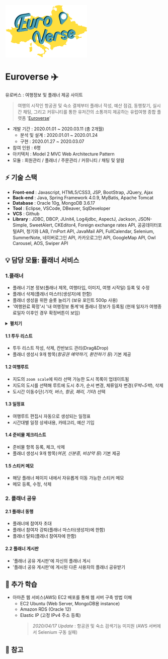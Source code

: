 [<img src="./Euroverse/WebContent/resources/images/icon/euroverse_logo.png" width="260">](http://15.165.86.252:8080/)

# Euroverse :airplane:
유로버스 : 여행정보 및 플래너 제공 사이트 
> 여행의 시작인 항공권 및 숙소 결제부터 플래너 작성, 예산 점검, 동행찾기, 실시간 채팅, 그리고 커뮤니티를 통한 유저간의 소통까지 제공하는 유럽여행 종합 플랫폼 '[Euroverse](http://15.165.86.252:8080/)'

- 개발 기간 : 2020.01.01 ~ 2020.03.11 (총 2개월)
  - 분석 및 설계 : 2020.01.01 ~ 2020.01.24 
  - 구현 : 2020.01.27 ~ 2020.03.07
- 참여 인원 : 6명
- 아키텍처 : Model 2 MVC Web Architecture Pattern
- 모듈 : 회원관리 / 플래너 / 주문관리 / 커뮤니티 / 채팅 및 알람


## :zap: 기술 스택
- **Front-end** : Javascript, HTML5/CSS3, JSP, BootStrap, JQuery, Ajax
- **Back-end** : Java, Spring Framework 4.0.9, MyBatis, Apache Tomcat
- **Database** : Oracle 10g, MongoDB 3.6.17
- **Tool** : Eclipse, VSCode, DBeaver, SqlDeveloper 
- **VCS** : Github
- **Library** : JDBC, DBCP, JUnit4, Log4jdbc, AspectJ, Jackson, JSON-Simple, SweetAlert, CKEditor4, Foreign exchange rates API, 공공데이터포털API, 청기와 LAB, I'mPort API, JavaMail API, FullCalendar, Selenium, SummerNote, 네이버로그인 API, 카카오로그인 API, GoogleMap API, Owl Carousel, AOS, Swiper API


## :bulb: 담당 모듈: 플래너 서비스
### 1.플래너
  - 플래너 기본 정보(플래너 제목, 여행타입, 이미지, 여행 시작일) 등록 및 수정
  - 플래너 삭제(플래너 마스터(생성자)에 한함)
  - 플래너 생성을 위한 슬롯 늘리기 (보유 포인트 500p 사용)
  - '여행완료 확정'시 '내 여행정보 통계'에 플래너 정보가 등록됨 (현재 일자가 여행종료일자 이후인 경우 확정버튼이 보임)

<details><summary><b>펼치기</b></summary>

    구현 캡쳐
    구현 캡쳐

</details>


  #### 1.1 투두 리스트
  - 투두 리스트 작성, 삭제, 칸반보드 관리(Drag&Drop)
  - 플래너 생성시 9개 항목(*항공권 예약하기, 환전하기 등*) 기본 제공
  #### 1.2 여행루트
  - 지도의 `zoom scale`에 따라 선택 가능한 도시 목록이 업데이트됨
  - 지도의 도시를 선택해 루트에 도시 추가, 순서 변경, 체류일자 변경(*무박~5박*), 삭제
  - 도시간 이동수단(*기차, 버스, 항공, 페리, 기타*) 선택
  #### 1.3 일정표
  - 여행루트 편집시 자동으로 생성되는 일정표
  - 시간대별 일정 상세내용, 카테고리, 예산 기입 
  #### 1.4 준비물 체크리스트
  - 준비물 항목 등록, 체크, 삭제
  - 플래너 생성시 9개 항목(*여권, 신분증, 비상약 등*) 기본 제공
  #### 1.5 스티커 메모
  - 해당 플래너 페이지 내에서 자유롭게 이동 가능한 스티커 메모
  - 메모 등록, 수정, 삭제
  
### 2. 플래너 공유
  #### 2.1 플래너 동행
  - 플래너에 참여자 초대
  - 플래너 참여자 강퇴(플래너 마스터(생성자)에 한함)
  - 플래너 탈퇴(플래너 참여자에 한함)
  #### 2.2 플래너 게시판
  - '플래너 공유 게시판'에 자신의 플래너 게시
  - '플래너 공유 게시판'에 게시된 다른 사용자의 플래너 공유받기


## :pencil: 추가 학습
- 아마존 웹 서비스(AWS) EC2 배포를 통해 웹 서버 구축 방법 이해
  - EC2 Ubuntu (Web Server, MongoDB용 instance)
  - Amazon RDS (Oracle 12)
  - Elastic IP (고정 IPv4 주소 등록)
    > *2020/04/17 Update* : 항공권 및 숙소 검색기능 미지원 (AWS 서버에서 Selenium 구동 실패)
  
  
## :pushpin: 참고 


